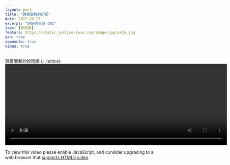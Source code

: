 ```yaml
---
layout: post
title: "哭着耍赖的妍妍"
date: 2022-10-17
excerpt: "妍妍的日记-262"
tags: [徐晓妍]
feature: https://static.justice-love.com/image/jpg/xktp.jpg
yan: true
comments: true
video: true
---
```

哭着耍赖的徐晓妍
{: .notice}
<video id="my-video" class="video-js vjs-16-9 clipboard" controls preload="auto" width="722" height="264" data-setup="{}">
    <source src="{{ site.staticUrl }}/yanyan/video/shualaikule.mp4" type='video/mp4'>
    <p class="vjs-no-js">
        To view this video please enable JavaScript, and consider upgrading to a web browser that
        <a href="http://videojs.com/html5-video-support/" target="_blank">supports HTML5 video</a>
    </p>
</video>
